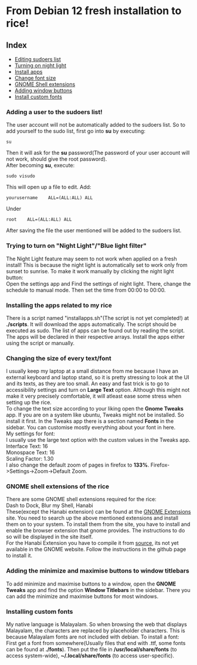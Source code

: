 # From Debian 12 fresh installation to rice!

## Index
 - [Editing sudoers list](#adding-a-user-to-the-sudoers-list)
 - [Turning on night light](#trying-to-turn-on-night-lightblue-light-filter)
 - [Install apps](#installing-the-apps-related-to-my-rice)
 - [Change font size](#changing-the-size-of-every-textfont)
 - [GNOME Shell extensions](#gnome-shell-extensions-of-the-rice)
 - [Adding window buttons](#adding-the-minimize-and-maximise-buttons-to-window-titlebars)
 - [Install custom fonts](#installing-custom-fonts)

### Adding a user to the sudoers list!
The user account will not be automatically added to the sudoers list. So to add yourself to the sudo list, first go into **su** by executing:
```
su
```
Then it will ask for the **su** password(The password of your user account will not work, should give the root password).\
After becoming **su**, execute:
```
sudo visudo
```
This will open up a file to edit. Add:
```
yourusername    ALL=(ALL:ALL) ALL
```
Under
```
root    ALL=(ALL:ALL) ALL
```

After saving the file the user mentioned will be added to the sudoers list.

### Trying to turn on "Night Light"/"Blue light filter"
The Night Light feature may seem to not work when applied on a fresh install! This is because the night light is automatically set to work only from sunset to sunrise. To make it work manually by clicking the night light button:\
	Open the settings app and Find the settings of night light. There, change the schedule to manual mode. Then set the time from 00:00 to 00:00.

### Installing the apps related to my rice
There is a script named "installapps.sh"(The script is not yet completed!) at **./scripts**. It will download the apps automatically. The script should be executed as sudo. The list of apps can be found out by reading the script. The apps will be declared in their respective arrays. Install the apps either using the script or manually.

### Changing the size of every text/font
I usually keep my laptop at a small distance from me because I have an external keyboard and laptop stand, so it is pretty stressing to look at the UI and its texts, as they are too small. An easy and fast trick is to go to accessibility settings and turn on **Large Text** option. Although this might not make it very precisely comfortable, it will atleast ease some stress when setting up the rice.\
To change the text size according to your liking open the **Gnome Tweaks** app. If you are on a system like ubuntu, Tweaks might not be installed. So install it first. In the Tweaks app there is a section named **Fonts** in the sidebar. You can customise mostly everything about your font in here.\
My settings for font:\
I usually use the large text option with the custom values in the Tweaks app.\
Interface Text: 16\
Monospace Text: 16\
Scaling Factor: 1.30\
I also change the default zoom of pages in firefox to **133%**. Firefox->Settings->Zoom->Default Zoom.

### GNOME shell extensions of the rice
There are some GNOME shell extensions required for the rice:\
Dash to Dock, Blur my Shell, Hanabi\
These(except the Hanabi extension) can be found at the [GNOME Extensions](https://extensions.gnome.org/) site. You need to search up the above mentioned extensions and install them on to your system. To install them from the site, you have to install and enable the browser extension that gnome provides. The instructions to do so will be displayed in the site itself.\
For the Hanabi Extension you have to compile it from [source](https://github.com/jeffshee/gnome-ext-hanabi), its not yet available in the GNOME website. Follow the instructions in the github page to install it.

### Adding the minimize and maximise buttons to window titlebars
To add minimize and maximise buttons to a window, open the **GNOME Tweaks** app and find the option **Window Titlebars** in the sidebar. There you can add the minimize and maximise buttons for most windows.

### Installing custom fonts
My native language is Malayalam. So when browsing the web that displays Malayalam, the characters are replaced by placeholder characters. This is because Malayalam fonts are not included with debian. To install a font:\
First get a font from somewhere(Usually files that end with .ttf, some fonts can be found at **./fonts**). Then put the file in **/usr/local/share/fonts** (to access system-wide), **~/.local/share/fonts** (to access user-specific).

